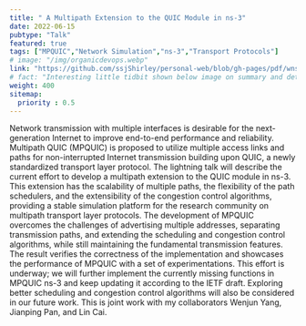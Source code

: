 ```yaml
---
title: " A Multipath Extension to the QUIC Module in ns-3"
date: 2022-06-15
pubtype: "Talk"
featured: true
tags: ["MPQUIC","Network Simulation","ns-3","Transport Protocols"]
# image: "/img/organicdevops.webp"
link: "https://github.com/ssjShirley/personal-web/blob/gh-pages/pdf/wns3_2022.pdf"
# fact: "Interesting little tidbit shown below image on summary and detail page"
weight: 400
sitemap:
  priority : 0.5
---
```


Network transmission with multiple interfaces is desirable for the next-generation Internet to improve end-to-end performance and reliability. Multipath QUIC (MPQUIC) is proposed to utilize multiple access links and paths for non-interrupted Internet transmission building upon QUIC, a newly standardized transport layer protocol. The lightning talk will describe the current effort to develop a multipath extension to the QUIC module in ns-3. This extension has the scalability of multiple paths, the flexibility of the path schedulers, and the extensibility of the congestion control algorithms, providing a stable simulation platform for the research community on multipath transport layer protocols. The development of MPQUIC overcomes the challenges of advertising multiple addresses, separating transmission paths, and extending the scheduling and congestion control algorithms, while still maintaining the fundamental transmission features. The result verifies the correctness of the implementation and showcases the performance of MPQUIC with a set of experimentations. This effort is underway; we will further implement the currently missing functions in MPQUIC ns-3 and keep updating it according to the IETF draft. Exploring better scheduling and congestion control algorithms will also be considered in our future work. This is joint work with my collaborators Wenjun Yang, Jianping Pan, and Lin Cai.


<!-- {{< youtube id="FsfKsqI07jM" t="80" width="600px" >}} -->
